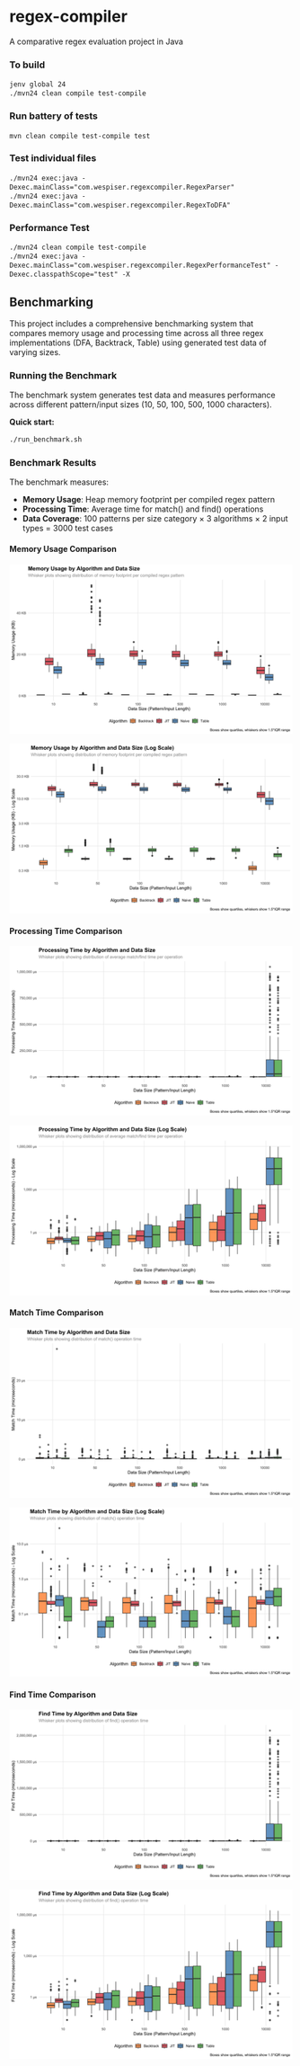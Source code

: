 # regex-compiler

A comparative regex evaluation project in Java

### To build

```
jenv global 24
./mvn24 clean compile test-compile
```

### Run battery of tests

```
mvn clean compile test-compile test
```

### Test individual files

```
./mvn24 exec:java -Dexec.mainClass="com.wespiser.regexcompiler.RegexParser"
./mvn24 exec:java -Dexec.mainClass="com.wespiser.regexcompiler.RegexToDFA"
```

### Performance Test

```
./mvn24 clean compile test-compile
./mvn24 exec:java -Dexec.mainClass="com.wespiser.regexcompiler.RegexPerformanceTest" -Dexec.classpathScope="test" -X
```

## Benchmarking

This project includes a comprehensive benchmarking system that compares memory usage and processing time across all three regex implementations (DFA, Backtrack, Table) using generated test data of varying sizes.

### Running the Benchmark

The benchmark system generates test data and measures performance across different pattern/input sizes (10, 50, 100, 500, 1000 characters).

**Quick start:**
```bash
./run_benchmark.sh
```

### Benchmark Results

The benchmark measures:
- **Memory Usage**: Heap memory footprint per compiled regex pattern
- **Processing Time**: Average time for match() and find() operations
- **Data Coverage**: 100 patterns per size category × 3 algorithms × 2 input types = 3000 test cases

#### Memory Usage Comparison

![Memory Usage by Algorithm](analysis/memory_usage_by_algorithm.png)

![Memory Usage by Algorithm (Log Scale)](analysis/memory_usage_by_algorithm_log.png)

#### Processing Time Comparison

![Processing Time by Algorithm](analysis/processing_time_by_algorithm.png)

![Processing Time by Algorithm (Log Scale)](analysis/processing_time_by_algorithm_log.png)

#### Match Time Comparison

![Match Time by Algorithm](analysis/match_time_by_algorithm.png)

![Match Time by Algorithm (Log Scale)](analysis/match_time_by_algorithm_log.png)

#### Find Time Comparison

![Find Time by Algorithm](analysis/find_time_by_algorithm.png)

![Find Time by Algorithm (Log Scale)](analysis/find_time_by_algorithm_log.png)